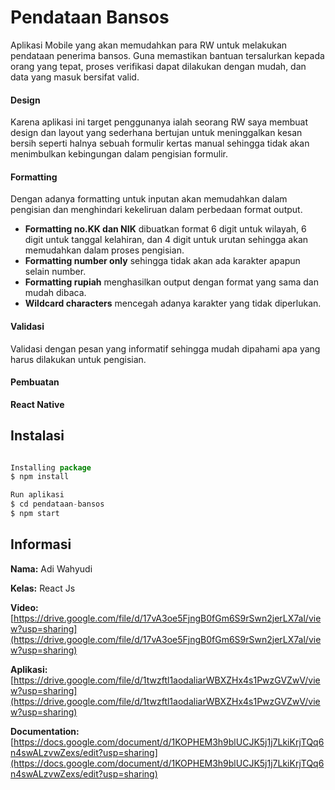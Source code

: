 # Pendataan Bansos

Aplikasi Mobile yang akan memudahkan para RW untuk melakukan pendataan penerima bansos. Guna memastikan bantuan tersalurkan kepada orang yang tepat, proses verifikasi dapat dilakukan dengan mudah, dan data yang masuk bersifat valid.

#### Design
Karena aplikasi ini target penggunanya ialah seorang RW saya membuat design dan layout yang sederhana bertujan untuk meninggalkan kesan bersih seperti halnya sebuah formulir kertas manual sehingga tidak akan menimbulkan kebingungan dalam pengisian formulir.

#### Formatting
Dengan adanya formatting untuk inputan akan memudahkan dalam pengisian dan menghindari kekeliruan dalam perbedaan format output. 
- **Formatting no.KK dan NIK** dibuatkan format 6 digit untuk wilayah, 6 digit untuk tanggal kelahiran, dan 4 digit untuk urutan sehingga akan memudahkan dalam proses pengisian. 
- **Formatting number only** sehingga tidak akan ada karakter apapun selain number.
- **Formatting rupiah** menghasilkan output dengan format yang sama dan mudah dibaca.
- **Wildcard characters** mencegah adanya karakter yang tidak diperlukan.

#### Validasi
Validasi dengan pesan yang informatif sehingga mudah dipahami apa yang harus dilakukan untuk pengisian.

#### Pembuatan
**React Native**

## Instalasi

```javascript

Installing package
$ npm install

Run aplikasi
$ cd pendataan-bansos
$ npm start

```

## Informasi

**Nama:** Adi Wahyudi

**Kelas:** React Js

**Video:** [https://drive.google.com/file/d/17vA3oe5FjngB0fGm6S9rSwn2jerLX7al/view?usp=sharing](https://drive.google.com/file/d/17vA3oe5FjngB0fGm6S9rSwn2jerLX7al/view?usp=sharing)

**Aplikasi:** [https://drive.google.com/file/d/1twzftl1aodaliarWBXZHx4s1PwzGVZwV/view?usp=sharing](https://drive.google.com/file/d/1twzftl1aodaliarWBXZHx4s1PwzGVZwV/view?usp=sharing)

**Documentation:** [https://docs.google.com/document/d/1KOPHEM3h9blUCJK5j1j7LkiKrjTQq6n4swALzvwZexs/edit?usp=sharing](https://docs.google.com/document/d/1KOPHEM3h9blUCJK5j1j7LkiKrjTQq6n4swALzvwZexs/edit?usp=sharing)
